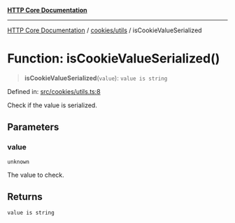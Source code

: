 [**HTTP Core Documentation**](../../../README.md)

***

[HTTP Core Documentation](../../../README.md) / [cookies/utils](../README.md) / isCookieValueSerialized

# Function: isCookieValueSerialized()

> **isCookieValueSerialized**(`value`): `value is string`

Defined in: [src/cookies/utils.ts:8](https://github.com/stonemjs/http-core/blob/0d369869add0f1630e9b5b2cd1421e57ee8d3865/src/cookies/utils.ts#L8)

Check if the value is serialized.

## Parameters

### value

`unknown`

The value to check.

## Returns

`value is string`
